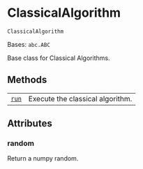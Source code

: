 # ClassicalAlgorithm

<span id="undefined" />

`ClassicalAlgorithm`

Bases: `abc.ABC`

Base class for Classical Algorithms.

## Methods

|                                                                                                                                                      |                                  |
| ---------------------------------------------------------------------------------------------------------------------------------------------------- | -------------------------------- |
| [`run`](qiskit.aqua.algorithms.ClassicalAlgorithm.run#qiskit.aqua.algorithms.ClassicalAlgorithm.run "qiskit.aqua.algorithms.ClassicalAlgorithm.run") | Execute the classical algorithm. |

## Attributes

<span id="undefined" />

### random

Return a numpy random.
